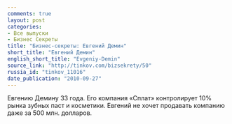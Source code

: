 ```yaml
---
comments: true
layout: post
categories:
- Все выпуски
- Бизнес Секреты
title: "Бизнес-секреты: Евгений Демин"
short_title: "Евгений Демин"
english_short_title: "Evgeniy-Demin"
source_link: "http://tinkov.com/bizsekrety/50"
russia_id: "tinkov_11016"
date_publication: "2010-09-27"
---
```

Евгению Демину 33 года. Его компания «Сплат» контролирует 10% рынка зубных паст и косметики. Евгений не хочет продавать компанию даже за 500 млн. долларов.
